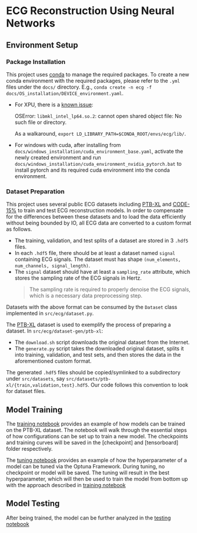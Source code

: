 # ECG Reconstruction Using Neural Networks

## Environment Setup

### Package Installation

This project uses [conda](https://docs.conda.io) to manage the required packages. To create a new conda environment with the required packages, please refer to the `.yml` files under the `docs/` directory. E.g., `conda create -n ecg -f docs/OS_installation/DEVICE_environment.yaml`.

- For XPU, there is a [known issue](https://intel.github.io/intel-extension-for-pytorch/xpu/latest/tutorials/performance_tuning/known_issues.html): 

  OSError: `libmkl_intel_lp64.so.2`: cannot open shared object file: No such file or directory. 

  As a walkaround, `export LD_LIBRARY_PATH=$CONDA_ROOT/envs/ecg/lib/`.
- For windows with cuda, after installing from `docs/windows_installation/cuda_environment_base.yaml`, activate the newly created environment and run `docs/windows_installation/cuda_environment_nvidia_pytorch.bat` to install pytorch and its required cuda environment into the conda environment.

### Dataset Preparation

This project uses several public ECG datasets including [PTB-XL](https://physionet.org/content/ptb-xl/1.0.3/) and [CODE-15%](https://zenodo.org/record/4916206) to train and test ECG reconstruction models. In order to compensate for the differences between these datasets and to load the data efficiently without being bounded by IO, all ECG data are converted to a custom format as follows.

- The training, validation, and test splits of a dataset are stored in 3 `.hdf5` files.
- In each `.hdf5` file, there should be at least a dataset named `signal` containing ECG signals. The dataset must has shape `(num_elements, num_channels, signal_length)`.
- The `signal` dataset should have at least a `sampling_rate` attribute, which stores the sampling rate of the ECG signals in Hertz.
  > The sampling rate is required to properly denoise the ECG signals, which is a necessary data preprocessing step.

Datasets with the above format can be consumed by the `Dataset` class implemented in `src/ecg/dataset.py`.

The [PTB-XL](https://physionet.org/content/ptb-xl/1.0.3/) dataset is used to exemplify the process of preparing a dataset. In `src/ecg/dataset-gen/ptb-xl`:

- The `download.sh` script downloads the original dataset from the Internet.
- The `generate.py` script takes the downloaded original dataset, splits it into training, validation, and test sets, and then stores the data in the aforementioned custom format.

The generated `.hdf5` files should be copied/symlinked to a subdirectory under `src/datasets`, say `src/datasets/ptb-xl/{train,validation,test}.hdf5`. Our code follows this convention to look for dataset files.

## Model Training

The [training notebook](./src/notebooks/demo_training_on_ptbxl.ipynb) provides an example of how models can be trained on the PTB-XL dataset. The notebook will walk through the essential steps of how configurations can be set up to train a new model. The checkpoints and training curves will be saved in the [checkpoint] and [tensorboard] folder respectively.

The [tuning notebook](./src/notebooks/demo_tune_model.ipynb) provides an example of how the hyperparameter of a model can be tuned via the Optuna Framework. During tuning, no checkpoint or model will be saved. The tuning will result in the best hyperparameter, which will then be used to train the model from bottom up with the approach described in [training notebook](./src/notebooks/demo_training_on_ptbxl.ipynb)

## Model Testing

After being trained, the model can be further analyzed in the [testing notebook](./src/notebooks/demo_testing_and_visualize.ipynb)
